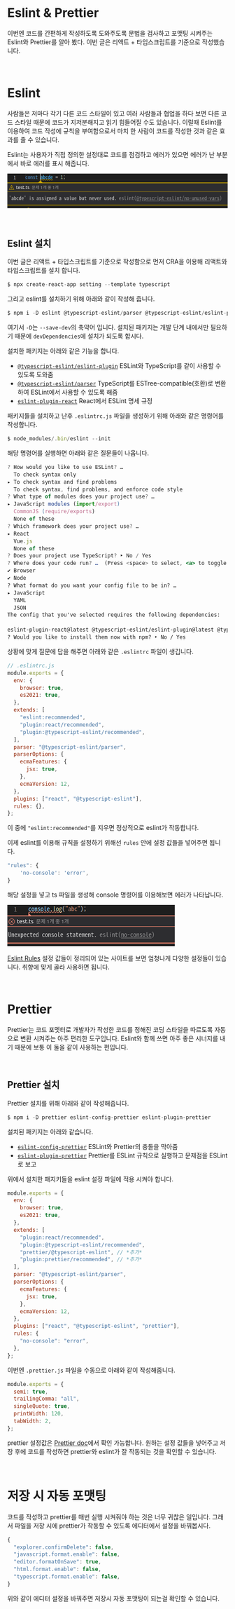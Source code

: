 # Eslint & Prettier

이번엔 코드를 간편하게 작성하도록 도와주도록 문법을 검사하고 포맷팅 시켜주는 Eslint와 Prettier를 알아 봤다. 이번 글은 리액트 + 타입스크립트를 기준으로 작성했습니다.

<br />
 
# Eslint

사람들은 저마다 각기 다른 코드 스타일이 있고 여러 사람들과 협업을 하다 보면 다른 코드 스타일 때문에 코드가 지저분해지고 읽기 힘들어질 수도 있습니다. 이럴때 Eslint를 이용하여 코드 작성에 규칙을 부여함으로서 마치 한 사람이 코드를 작성한 것과 같은 효과를 줄 수 있습니다.

Eslint는 사용자가 직접 정의한 설정대로 코드를 점검하고 에러가 있으면 에러가 난 부분에서 바로 에러를 표시 해줍니다.

![](./image/eslint_1.png)

<br />
 
## Eslint 설치

이번 글은 리액트 + 타입스크립트를 기준으로 작성함으로 먼저 CRA을 이용해 리액트와 타입스크립트를 설치 합니다.

```jsx
$ npx create-react-app setting --template typescript
```

그리고 eslint를 설치하기 위해 아래와 같이 작성해 줍니다.

```jsx
$ npm i -D eslint @typescript-eslint/parser @typescript-eslint/eslint-plugin eslint-plugin-react
```

여기서 `-D`는 `--save-dev`의 축약어 입니다. 설치된 패키지는 개발 단계 내에서만 필요하기 때문에 `devDependencies`에 설치가 되도록 합시다.

설치한 패키지는 아래와 같은 기능을 합니다.

- [`@typescript-eslint/eslint-plugin`](https://www.npmjs.com/package/@typescript-eslint/eslint-plugin) ESLint와 TypeScript를 같이 사용할 수 있도록 도와줌
- [`@typescript-eslint/parser`](https://www.npmjs.com/package/@typescript-eslint/parser) TypeScript를 ESTree-compatible(호환)로 변환하여 ESLint에서 사용할 수 있도록 해줌
- [`eslint-plugin-react`](https://github.com/yannickcr/eslint-plugin-react) React에서 ESLint 명세 규정

패키지들을 설치하고 난후 `.eslintrc.js` 파일을 생성하기 위해 아래와 같은 명령어를 작성합니다.

```jsx
$ node_modules/.bin/eslint --init
```

해당 명령어를 실행하면 아래와 같은 질문들이 나옵니다.

```jsx
? How would you like to use ESLint? …
  To check syntax only
▸ To check syntax and find problems
  To check syntax, find problems, and enforce code style
? What type of modules does your project use? …
▸ JavaScript modules (import/export)
  CommonJS (require/exports)
  None of these
? Which framework does your project use? …
▸ React
  Vue.js
  None of these
? Does your project use TypeScript? ‣ No / Yes
? Where does your code run? …  (Press <space> to select, <a> to toggle all, <i> to invert selection)
✔ Browser
✔ Node
? What format do you want your config file to be in? …
▸ JavaScript
  YAML
  JSON
The config that you've selected requires the following dependencies:

eslint-plugin-react@latest @typescript-eslint/eslint-plugin@latest @typescript-eslint/parser@latest
? Would you like to install them now with npm? ‣ No / Yes
```

상황에 맞게 질문에 답을 해주면 아래와 같은 `.eslintrc` 파일이 생깁니다.

```jsx
// .eslintrc.js
module.exports = {
  env: {
    browser: true,
    es2021: true,
  },
  extends: [
    "eslint:recommended",
    "plugin:react/recommended",
    "plugin:@typescript-eslint/recommended",
  ],
  parser: "@typescript-eslint/parser",
  parserOptions: {
    ecmaFeatures: {
      jsx: true,
    },
    ecmaVersion: 12,
  },
  plugins: ["react", "@typescript-eslint"],
  rules: {},
};
```

이 중에 `"eslint:recommended"`를 지우면 정상적으로 eslint가 작동합니다.

이제 eslint를 이용해 규칙을 설정하기 위해선 `rules` 안에 설정 값들을 넣어주면 됩니다.

```jsx
"rules": {
	'no-console': 'error',
}
```

해당 설정을 넣고 ts 파일을 생성해 console 명령어를 이용해보면 에러가 나타납니다.

![](./image/eslint_2.png)

[Eslint Rules](https://eslint.org/docs/rules/) 설정 값들이 정리되어 있는 사이트를 보면 엄청나게 다양한 설정들이 있습니다. 취향에 맞게 골라 사용하면 됩니다.

<br />
 
# Prettier

Prettier는 코드 포멧터로 개발자가 작성한 코드를 정해진 코딩 스타일을 따르도록 자동으로 변환 시켜주는 아주 편리한 도구입니다. Eslint와 함께 쓰면 아주 좋은 시너지를 내기 때문에 보통 이 둘을 같이 사용하는 편입니다.

<br />
 
## Prettier 설치

Prettier 설치를 위해 아래와 같이 작성해줍니다.

```jsx
$ npm i -D prettier eslint-config-prettier eslint-plugin-prettier
```

설치된 패키지는 아래와 같습니다.

- [`eslint-config-prettier`](https://github.com/prettier/eslint-config-prettier) ESLint와 Prettier의 충돌을 막아줌
- [`eslint-plugin-prettier`](https://github.com/prettier/eslint-plugin-prettier) Prettier를 ESLint 규칙으로 실행하고 문제점을 ESLint로 보고

위에서 설치한 패지키들을 eslint 설정 파일에 적용 시켜야 합니다.

```jsx
module.exports = {
  env: {
    browser: true,
    es2021: true,
  },
  extends: [
    "plugin:react/recommended",
    "plugin:@typescript-eslint/recommended",
    "prettier/@typescript-eslint", // *추가*
    "plugin:prettier/recommended", // *추가*
  ],
  parser: "@typescript-eslint/parser",
  parserOptions: {
    ecmaFeatures: {
      jsx: true,
    },
    ecmaVersion: 12,
  },
  plugins: ["react", "@typescript-eslint", "prettier"],
  rules: {
    "no-console": "error",
  },
};
```

이번엔 `.prettier.js` 파일을 수동으로 아래와 같이 작성해줍니다.

```jsx
module.exports = {
  semi: true,
  trailingComma: "all",
  singleQuote: true,
  printWidth: 120,
  tabWidth: 2,
};
```

prettier 설정값은 [Prettier doc](https://prettier.io/docs/en/options.html)에서 확인 가능합니다. 원하는 설정 값들을 넣어주고 저장 후에 코드를 작성하면 prettier와 eslint가 잘 작동되는 것을 확인할 수 있습니다.

<br />
 
# 저장 시 자동 포맷팅

코드를 작성하고 prettier를 매번 실행 시켜줘야 하는 것은 너무 귀찮은 일입니다. 그래서 파일을 저장 시에 prettier가 작동할 수 있도록 에디터에서 설정을 바꿔봅시다.

```jsx
{
  "explorer.confirmDelete": false,
  "javascript.format.enable": false,
  "editor.formatOnSave": true,
  "html.format.enable": false,
  "typescript.format.enable": false,
}
```

위와 같이 에디터 설정을 바꿔주면 저장시 자동 포맷팅이 되는걸 확인할 수 있습니다.

